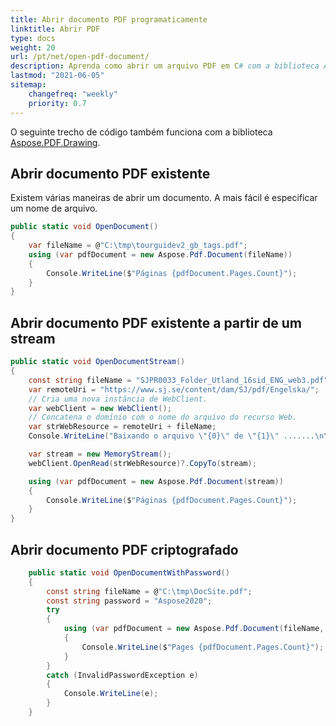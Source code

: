 ```yaml
---
title: Abrir documento PDF programaticamente
linktitle: Abrir PDF
type: docs
weight: 20
url: /pt/net/open-pdf-document/
description: Aprenda como abrir um arquivo PDF em C# com a biblioteca Aspose.PDF para .NET. Você pode abrir um PDF existente, documento a partir de um stream, e documento PDF criptografado.
lastmod: "2021-06-05"
sitemap:
    changefreq: "weekly"
    priority: 0.7
---
```


O seguinte trecho de código também funciona com a biblioteca [Aspose.PDF.Drawing](/pdf/pt/net/drawing/).

## Abrir documento PDF existente

Existem várias maneiras de abrir um documento. A mais fácil é especificar um nome de arquivo.

```csharp
public static void OpenDocument()
{
    var fileName = @"C:\tmp\tourguidev2_gb_tags.pdf";
    using (var pdfDocument = new Aspose.Pdf.Document(fileName))
    {
        Console.WriteLine($"Páginas {pdfDocument.Pages.Count}");
    }
}
```

## Abrir documento PDF existente a partir de um stream

```csharp
public static void OpenDocumentStream()
{
    const string fileName = "SJPR0033_Folder_Utland_16sid_ENG_web3.pdf";
    var remoteUri = "https://www.sj.se/content/dam/SJ/pdf/Engelska/";
    // Cria uma nova instância de WebClient.
    var webClient = new WebClient();
    // Concatena o domínio com o nome do arquivo do recurso Web.
    var strWebResource = remoteUri + fileName;
    Console.WriteLine("Baixando o arquivo \"{0}\" de \"{1}\" .......\n\n", fileName, strWebResource);

    var stream = new MemoryStream();
    webClient.OpenRead(strWebResource)?.CopyTo(stream);

    using (var pdfDocument = new Aspose.Pdf.Document(stream))
    {
        Console.WriteLine($"Páginas {pdfDocument.Pages.Count}");
    }
}
```
## Abrir documento PDF criptografado

```csharp
    public static void OpenDocumentWithPassword()
    {
        const string fileName = @"C:\tmp\DocSite.pdf";
        const string password = "Aspose2020";
        try
        {
            using (var pdfDocument = new Aspose.Pdf.Document(fileName, password))
            {
                Console.WriteLine($"Pages {pdfDocument.Pages.Count}");
            }
        }
        catch (InvalidPasswordException e)
        {
            Console.WriteLine(e);
        }
    }
```
